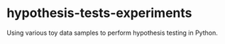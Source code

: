 # hypothesis-tests-experiments
Using various toy data samples to perform hypothesis testing in Python.
